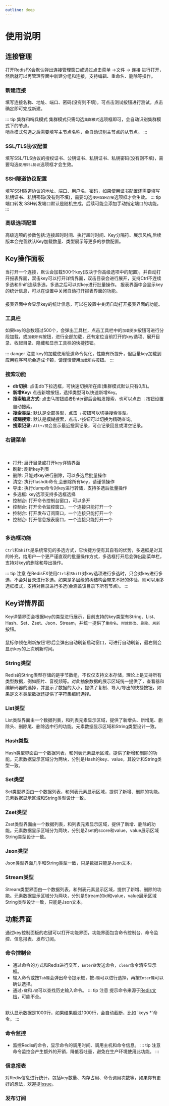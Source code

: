 ```yaml
---
outline: deep
---
```

<script setup>
import ImageWithTheme from '../.vitepress/components/ImageWithTheme.vue'
</script>

# 使用说明



## 连接管理
打开RedisFX会默认弹出连接管理窗口或通过点击菜单 &rarr;<span style="color: var(--vp-c-brand);">文件</span> &rarr; <span style="color: var(--vp-c-brand);">连接</span> 进行打开，然后就可以再管理界面中新建分组和连接，支持编辑、重命名、删除等操作。
<ImageWithTheme 
  light-src="/png/manual/zh/connection.png"
  dark-src="/png/manual/zh/connection_dark.png"
  alt="连接管理"
  margin="10px 120px 10px 120px"
/>


### 新建连接
填写连接名称、地址、端口、密码(没有则不填)，可点击测试按钮进行测试，点击确定即可完成新建。

::: tip 集群和哨兵模式
集群模式只需勾选`集群模式`选项框即可，会自动识别集群模式下的节点。
<br/>
哨兵模式勾选之后需要填写主节点名称，会自动识别主节点的从节点。
:::

<ImageWithTheme 
  light-src="/png/manual/zh/new_connection.png"
  dark-src="/png/manual/zh/new_connection_dark.png"
  alt="新建连接"
  margin="10px 120px 10px 120px"
/>

### SSL/TLS协议配置
填写SSL/TLS协议的授权证书、公钥证书、私钥证书、私钥密码(没有则不填)，需要勾选`使用SSL协议`选项框才会生效。
<ImageWithTheme 
  light-src="/png/manual/zh/ssl.png"
  dark-src="/png/manual/zh/ssl_dark.png"
  alt="SSL/TLS协议配置"
  margin="10px 120px 10px 120px"
/>


### SSH隧道协议配置
填写SSH隧道协议的地址、端口、用户名、密码，如果使用证书配置还需要填写私钥证书、私钥密码(没有则不填)，需要勾选`使用SSH连接`选项框才会生效。
::: tip 端口转发
SSH转发端口默认是随机生成，后续可能会添加手动指定端口的功能。
:::
<ImageWithTheme 
  light-src="/png/manual/zh/ssh.png"
  dark-src="/png/manual/zh/ssh_dark.png"
  alt="SSL/TLS协议配置"
  margin="10px 120px 10px 120px"
/>

### 高级选项配置
高级选项的参数包括:连接超时时间、执行超时时间、Key分隔符、展示风格,后续版本会完善默认Key加载数量、类型展示等更多的参数配置。
<ImageWithTheme 
  light-src="/png/manual/zh/advanced.png"
  dark-src="/png/manual/zh/advanced_dark.png"
  alt="高级选项配置"
  margin="10px 120px 10px 120px"
/>

## Key操作面板
当打开一个连接，默认会加载500个key(取决于你高级选项中的配置)，并自动打开报表界面，双击key可以打开详情界面，双击目录会进行展开，支持Ctrl不连续多选和Shift连续多选，多选之后可以对key进行批量操作。
报表界面中会显示key的统计信息，可以在设置中关闭自动打开报表界面的功能。
<div class="tip custom-block" style="padding-top: 8px">
报表界面中会显示key的统计信息，可以在设置中关闭自动打开报表界面的功能。
</div>

### 工具栏
如果key的总数超过500个，会弹出工具栏，点击工具栏中的`加载更多`按钮可进行分段加载，或`加载所有`按钮，进行全部加载，还有定位当前打开的key选项、展开目录、收起目录、隐藏和显示工具栏的快捷按钮。

<ImageWithTheme 
  light-src="/png/manual/zh/key_tool.png"
  dark-src="/png/manual/zh/key_tool_dark.png"
  alt="搜索"
  margin="10px 120px 10px 120px"
/>

::: danger 注意
key的加载使用管道命令优化，性能有所提升，但巨量key加载到应用程序可能会造成卡顿，请谨慎使用`加载所有`按钮。
:::

### 搜索功能
- **db切换:** 点击db下拉选框，可快速切换所在库(集群模式默认只有0库)。
- **新增Key:** 点击新增按钮，选择类型可以快速新增Key。
- **搜索触发方式:** 点击&#x1F50D;按钮或者Enter键后会触发搜索，也可以点击 `⋮`按钮设置自动搜索。
- **搜索类型:** 默认是全部类型，点击 `⋮`按钮可以切换搜索类型。
- **模糊搜索:** 默认是模糊搜索，点击`.*`按钮可以切换为精确查询。
- **搜索记录:** `Alt+↓键`会显示最近搜索记录，可点记录回显或清空记录。

<ImageWithTheme 
  light-src="/png/manual/zh/search.png"
  dark-src="/png/manual/zh/search_dark.png"
  alt="搜索"
  margin="10px 120px 10px 120px"
/>

### 右键菜单

<div style="display: flex; align-items: flex-start; justify-content: space-between;">
  <div style="flex: 1; text-align: left;margin-top: 20px;">
     <ul>
      <li>打开: 展开目录或打开key详情界面</li>
      <li>刷新: 刷新key列表</li>
      <li>删除: 只能对key进行删除，可以多选后批量操作</li>
      <li>清空: 执行flushdb命令,会删除所有key，请谨慎操作</li>
      <li>导出: 执行dump命令对key进行转储，支持多选后批量操作</li>
      <li>多选框: key选项支持多选框选择</li>
      <li>控制台: 打开命令控制台窗口，可以多开</li>
      <li>控制台: 打开命令监控窗口，一个连接只能打开一个</li>
      <li>控制台: 打开发布订阅窗口，一个连接只能打开一个</li>
      <li>控制台: 打开信息报表窗口，一个连接只能打开一个</li>
    </ul>
  </div>
  <div style="margin-left: 20px;margin-right: 60px;">
    <ImageWithTheme 
      light-src="/png/manual/zh/key_right_menu.png"
      dark-src="/png/manual/zh/key_right_menu_dark.png"
      alt="右键菜单"
      style="display: block; margin: 0;"
    />
  </div>
</div>

### 多选框功能

`Ctrl`和`Shift`是系统常见的多选方式，它快捷方便有其自有的优势，多选框是对其的补充，给用户一个更严谨直观的批量操作方式，多选框打开后会弹出副菜单栏，支持对key的删除和导出操作。

::: tip 注意
在RedisFX使用`Ctrl`和`Shift`对key选项进行多选时，只会对key进行多选，不会对目录进行多选。如果是多层级的树结构会带来不好的体验，则可以用多选框模式，支持对目录进行多选(会涵盖该目录下所有节点)。
:::

<ImageWithTheme 
  light-src="/png/manual/zh/key_checkbox.png"
  dark-src="/png/manual/zh/key_checkbox_dark.png"
  alt="搜索"
  margin="10px 120px 10px 120px"
/>

## Key详情界面 
Key详情界面会根据key的类型进行展示，目前支持的key类型有String、List、Hash、Set、Zset、Json、Stream，并统一提供了`重命名`、`时效修改`、`删除`、`刷新`按钮。
<div class="tip custom-block" style="padding-top: 8px">
鼠标停顿在刷新按钮1秒后会弹出自动刷新启动窗口，可进行自动刷新，最右侧会显示key的上次刷新时间。
</div>

### String类型
Redis的String类型存储的是字节数组，不仅仅支持文本存储，理论上是支持所有类型数据，例如图片、音视频等。对此抽象数据的展示区域统一提供了，查看器和编解码器的选择，并显示了数据的大小，提供了复制、导入/导出的快捷按钮，如果是文本类型数据还提供了字符集编码选择。
<ImageWithTheme 
  light-src="/png/manual/string.png"
  dark-src="/png/manual/string_dark.png"
  alt="string"
  margin="10px 10px 10px 10px"
/>

### List类型
List类型界面由一个数据列表，和列表元素显示区域，提供了新增头、新增尾、删除头、删除尾、删除选中行的功能。元素数据显示区域和String类型设计一致。
<ImageWithTheme 
  light-src="/png/manual/list.png"
  dark-src="/png/manual/list_dark.png"
  alt="list"
  margin="10px 10px 10px 10px"
/>

### Hash类型
Hash类型界面由一个数据列表，和列表元素显示区域，提供了新增和删除的功能。元素数据显示区域分为两块，分别是Hash的key、value，其设计和String类型一致。
<ImageWithTheme 
  light-src="/png/manual/hash.png"
  dark-src="/png/manual/hash_dark.png"
  alt="hash"
  margin="10px 10px 10px 10px"
/>

### Set类型

Set类型界面由一个数据列表，和列表元素显示区域，提供了新增、删除的功能。元素数据显示区域和String类型设计一致。

<ImageWithTheme 
  light-src="/png/manual/set.png"
  dark-src="/png/manual/set_dark.png"
  alt="set"
  margin="10px 10px 10px 10px"
/>

### Zset类型

Zset类型界面由一个数据列表，和列表元素显示区域，提供了新增、删除的功能。元素数据显示区域分为两块，分别是Zset的score和value，value展示区域String类型设计一致。

<ImageWithTheme 
  light-src="/png/manual/zset.png"
  dark-src="/png/manual/zset_dark.png"
  alt="zset"
  margin="10px 10px 10px 10px"
/>

### Json类型
Json类型界面几乎和String类型一致，只是数据只能是Json文本。
<ImageWithTheme 
  light-src="/png/manual/json.png"
  dark-src="/png/manual/json_dark.png"
  alt="json"
  margin="10px 10px 10px 10px"
/>

### Stream类型

Stream类型界面由一个数据列表，和列表元素显示区域，提供了新增、删除的功能。元素数据显示区域分为两块，分别是Stream的id和value，value展示区域String类型设计一致，只能是Json文本。
<ImageWithTheme 
  light-src="/png/manual/stream.png"
  dark-src="/png/manual/stream_dark.png"
  alt="stream"
  margin="10px 10px 10px 10px"
/>

## 功能界面
通过key控制面板的右键可以打开功能界面，功能界面包含命令控制台、命令监控、信息报表、发布订阅。

### 命令控制台 
- 通过命令的方式和Redis进行交互，`Enter键`发送命令，`clear`命令清空显示框。
- 输入命令或按`Tab键`会弹出命令提示框，按`↓键`可以进行选择，再按`Enter键`可以确认选择。
- 通过`↑键`和`↓键`可以查找历史输入命令。
::: tip 注意
提示命令来源于[Redis文档](https://github.com/redis/redis-doc/blob/master/commands.json)，可能不全。
<br/>
默认显示数据是1000行，如果结果超过1000行，会自动截断，比如 `keys *`命令。
:::

<ImageWithTheme 
  light-src="/png/manual/console.png"
  dark-src="/png/manual/console_dark.png"
  alt="console"
  margin="10px 10px 10px 10px"
/>


### 命令监控

- 监控Redis的命令，显示命令的调用时间、调用主机和命令信息。
::: tip 注意
命令监控会产生额外的开销，降低吞吐量，避免在生产环境使用此功能。
:::

<ImageWithTheme 
  light-src="/png/manual/monitor.png"
  dark-src="/png/manual/monitor_dark.png"
  alt="monitor"
  margin="10px 10px 10px 10px"
/>

### 信息报表

对Redis信息进行统计，包括key数量、内存占用、命令调用次数等，如果你有更好的想法，欢迎提[Issue](https://github.com/tanhuang2016/RedisFX/issues)。

<ImageWithTheme 
  light-src="/png/manual/report1.png"
  dark-src="/png/manual/report1_dark.png"
  alt="report1"
  margin="10px 10px 10px 10px"
/>

<ImageWithTheme 
  light-src="/png/manual/report2.png"
  dark-src="/png/manual/report2_dark.png"
  alt="report2"
  margin="10px 10px 10px 10px"
/>



### 发布订阅